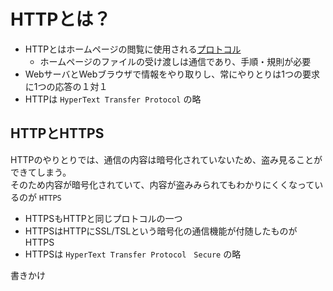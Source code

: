# HTTPとは？

- HTTPとはホームページの閲覧に使用される[プロトコル](https://github.com/13Urks-hi/Backend-roadmap_2021/blob/main/How-does-the-internet-work/How-does-the-internet-work.md#%E3%83%97%E3%83%AD%E3%83%88%E3%82%B3%E3%83%AB)　　
  - ホームページのファイルの受け渡しは通信であり、手順・規則が必要
- WebサーバとWebブラウザで情報をやり取りし、常にやりとりは1つの要求に1つの応答の１対１
- HTTPは `HyperText Transfer Protocol` の略 

## HTTPとHTTPS

HTTPのやりとりでは、通信の内容は暗号化されていないため、盗み見ることができてしまう。  
そのため内容が暗号化されていて、内容が盗みみられてもわかりにくくなっているのが `HTTPS`

- HTTPSもHTTPと同じプロトコルの一つ
 - HTTPSはHTTPにSSL/TSLという暗号化の通信機能が付随したものがHTTPS 
- HTTPSは `HyperText Transfer Protocol　Secure` の略

書きかけ
